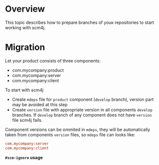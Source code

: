 # Overview

This topic describes how to prepare branches of youк repositories  to start working with scm4j.

# Migration

Let your product consists of three components:

- com.mycompany:product
- com.mycompany:server
- com.mycompany:client

To start with scm4j

- Create `mdeps` file for `product` component (`develop` branch), version part may be avoided at this step
- Create `version` file with appropriate version in all components `develop` branches. If `develop` branch of any component does not have `version` file scm4j fails.

Component versions can be ommited in `mdeps`, they will be automatically taken from components `version` files, so `mdeps` file can looks like:
```ini
com.mycompany:server
com.mycompany:client
```

**`#scm-ignore` usage**





